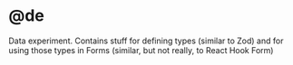 # @de

Data experiment. Contains stuff for defining types (similar to Zod) and for using those types in Forms (similar, but not really, to React Hook Form)

